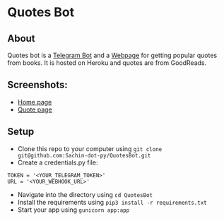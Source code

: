 # Quotes Bot

## About
Quotes bot is a [Telegram Bot](https:/t.me/Quotes13Bot) and a [Webpage](https://quotes13.herokuapp.com/) for getting popular quotes from books. It is hosted on Heroku and quotes are from GoodReads.

## Screenshots:
- [Home page](https://i.imgur.com/shNEbfq.png)
- [Quote page](https://i.imgur.com/gTRaqbW.png)


## Setup
- Clone this repo to your computer using ```git clone git@github.com:Sachin-dot-py/QuotesBot.git```
- Create a credentials.py file:
```
TOKEN = '<YOUR_TELEGRAM_TOKEN>'
URL = '<YOUR_WEBHOOK_URL>'
```
- Navigate into the directory using ```cd QuotesBot```
- Install the requirements using ```pip3 install -r requirements.txt ```
- Start your app using ```gunicorn app:app```